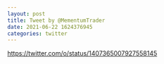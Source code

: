 ```yaml
--- 
layout: post 
title: Tweet by @MementumTrader 
date: 2021-06-22 1624376945 
categories: twitter 
--- 
```

https://twitter.com/o/status/1407365007927558145